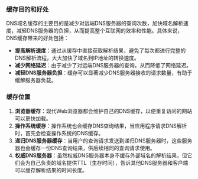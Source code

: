 ### 缓存目的和好处

DNS域名缓存的主要目的是减少对远端DNS服务器的查询次数，加快域名解析速度，减轻DNS服务器的负担，从而提高整个互联网的效率和性能。具体来说，DNS缓存带来的好处包括：

- **提高解析速度**：通过从缓存中直接获取解析结果，避免了每次都进行完整的DNS解析流程，大大加快了域名到IP地址的转换速度。
- **减少网络延迟**：由于减少了对远端DNS服务器的查询，从而降低了网络延迟。
- **减轻DNS服务器负担**：缓存可以显著减少DNS服务器接收的请求数量，有助于缓解服务器负载。

### 缓存位置

1. **浏览器缓存**：现代Web浏览器都会维护自己的DNS缓存，以便重复访问的网站可以更快加载。
2. **操作系统缓存**：操作系统也会缓存DNS查询结果，当应用程序请求DNS解析时，首先会检查操作系统的DNS缓存。
3. **递归DNS服务器缓存**：当用户的查询请求发送到递归DNS服务器时，这些服务器也会缓存一份DNS查询结果，供后续相同的查询请求使用。
4. **权威DNS服务器**：虽然权威DNS服务器本身不缓存外部域名的解析结果，但它们会为自己负责的域名提供TTL（生存时间），告诉其他DNS服务器和客户端可以缓存解析结果的时间长度。